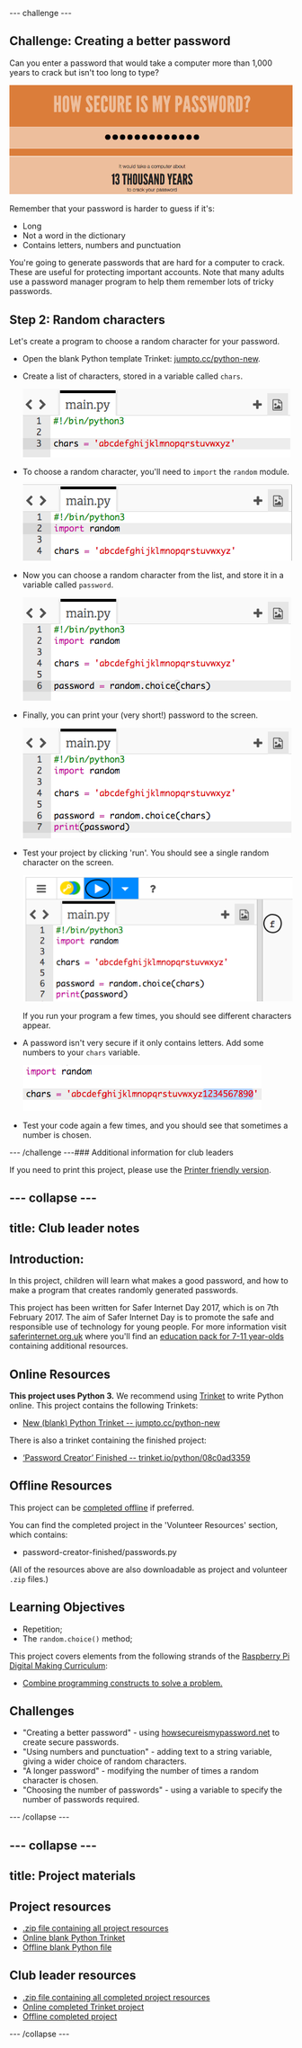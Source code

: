 --- challenge ---
## Challenge: Creating a better password
Can you enter a password that would take a computer more than 1,000 years to crack but isn't too long to type?

![screenshot](images/passwords-13000.png)

Remember that your password is harder to guess if it's:

+ Long
+ Not a word in the dictionary
+ Contains letters, numbers and punctuation

You're going to generate passwords that are hard for a computer to crack. These are useful for protecting important accounts. Note that many adults use a password manager program to help them remember lots of tricky passwords.


## Step 2: Random characters

Let's create a program to choose a random character for your password.



+ Open the blank Python template Trinket: <a href="http://jumpto.cc/python-new" target="_blank">jumpto.cc/python-new</a>. 
+ Create a list of characters, stored in a variable called `chars`.

	![screenshot](images/passwords-chars.png)

+ To choose a random character, you'll need to `import` the `random` module.

	![screenshot](images/passwords-import.png)

+ Now you can choose a random character from the list, and store it in a variable called `password`.

	![screenshot](images/passwords-choose.png)

+ Finally, you can print your (very short!) password to the screen.

	![screenshot](images/passwords-print.png)

+ Test your project by clicking 'run'. You should see a single random character on the screen.

	![screenshot](images/passwords-test-letters.png)

	If you run your program a few times, you should see different characters appear.

+ A password isn't very secure if it only contains letters. Add some numbers to your `chars` variable.

	![screenshot](images/passwords-numbers.png)

+ Test your code again a few times, and you should see that sometimes a number is chosen.




--- /challenge ---### Additional information for club leaders

If you need to print this project, please use the [Printer friendly version](https://projects.raspberrypi.org/en/projects/password-generator/print).


--- collapse ---
---
title: Club leader notes
---


## Introduction:

In this project, children will learn what makes a good password, and how to make a program that creates randomly generated passwords.

This project has been written for Safer Internet Day 2017, which is on 7th February 2017. The aim of Safer Internet Day is to promote the safe and responsible use of technology for young people. For more information visit [saferinternet.org.uk](https://www.saferinternet.org.uk/) where you'll find an [education pack for 7-11 year-olds](https://d1afx9quaogywf.cloudfront.net/cdn/farfuture/_-EgL7dYtxtypvvDcNCE53bYE-OMfdH59vaJ5XPcoG4/mtime:1483547665/sites/default/files/SID2017%20Education%20Pack%20for%207-11%20year%20olds_0.zip) containing additional resources.

## Online Resources

__This project uses Python 3.__ We recommend using [Trinket](https://trinket.io/) to write Python online. This project contains the following Trinkets:

+ [New (blank) Python Trinket -- jumpto.cc/python-new](http://jumpto.cc/python-new)

There is also a trinket containing the finished project:

+ [‘Password Creator’ Finished -- trinket.io/python/08c0ad3359](https://trinket.io/python/08c0ad3359)

## Offline Resources
This project can be [completed offline](https://www.codeclubprojects.org/en-GB/resources/python-working-offline/) if preferred.

You can find the completed project in the 'Volunteer Resources' section, which contains:

+ password-creator-finished/passwords.py

(All of the resources above are also downloadable as project and volunteer `.zip` files.)

## Learning Objectives
+ Repetition;
+ The `random.choice()` method;

This project covers elements from the following strands of the [Raspberry Pi Digital Making Curriculum](http://rpf.io/curriculum):

+ [Combine programming constructs to solve a problem.](https://www.raspberrypi.org/curriculum/programming/builder)

## Challenges
+ "Creating a better password" - using <a href="https://howsecureismypassword.net/" target="_blank">howsecureismypassword.net</a> to create secure passwords.
+ "Using numbers and punctuation" - adding text to a string variable, giving a wider choice of random characters.
+ "A longer password" - modifying the number of times a random character is chosen.
+ "Choosing the number of passwords" - using a variable to specify the number of passwords required.

--- /collapse ---


--- collapse ---
---
title: Project materials
---
## Project resources
* [.zip file containing all project resources](resources/password-generator-resources.zip)
* [Online blank Python Trinket](http://jumpto.cc/python-new)
* [Offline blank Python file](resources/new-new.py)

## Club leader resources
* [.zip file containing all completed project resources](resources/password-generator-finished.zip)
* [Online completed Trinket project](https://trinket.io/python/08c0ad3359)
* [Offline completed project](resources/password-generator-finished-passwords.py)

--- /collapse ---